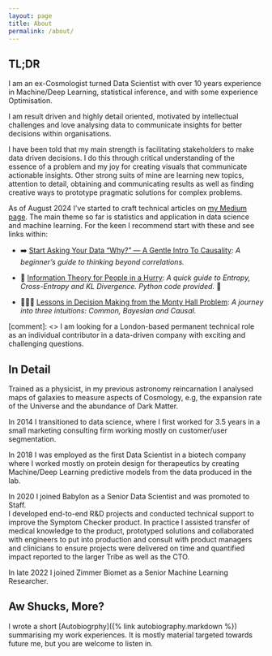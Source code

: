 ```yaml
---
layout: page
title: About
permalink: /about/
---
```


<script data-name="BMC-Widget" data-cfasync="false" src="https://cdnjs.buymeacoffee.com/1.0.0/widget.prod.min.js" data-id="zurdo" data-description="Support me on Buy me a coffee!" data-message="Buy me a slice of pizza! 🍕" data-color="#40DCA5" data-position="Right" data-x_margin="18" data-y_margin="18"></script>

## TL;DR  
I am an ex-Cosmologist turned Data Scientist with over 10 years experience in Machine/Deep Learning, 
statistical inference, and with some experience Optimisation. 

I am result driven and highly detail oriented, 
motivated by intellectual challenges and love analysing data to communicate insights for better decisions within organisations. 

I have been told that my main strength is facilitating stakeholders to make data driven decisions. 
I do this through critical understanding of the essence of a problem and my joy for 
creating visuals that communicate actionable insights. 
Other strong suits of mine are learning new topics, attention to detail, obtaining and 
communicating results as well as finding creative ways to prototype pragmatic solutions for complex problems.


As of August 2024 I've started to craft technical articles on
[my Medium page](https://eyal-kazin.medium.com/). The main theme so far is
statistics and application in data science and machine learning.
For the keen I recommend start with these and see links within:

* ➡️ [Start Asking Your Data “Why?” — A Gentle Intro To Causality](https://bit.ly/start-ask-why-medium): *A beginner’s guide to thinking beyond correlations.*

* 🚅 [Information Theory for People in a Hurry](https://pub.towardsai.net/information-theory-in-a-hurry-a549a57f9bbb): *A quick guide to Entropy, Cross-Entropy and KL Divergence. Python code provided.* 🐍

* 🚪🚪🐐 [Lessons in Decision Making from the Monty Hall Problem](https://medium.com/towards-data-science/lessons-in-decision-making-from-the-monty-hall-problem-a6032f4b1032): *A journey into three intuitions: Common, Bayesian and Causal.*

[comment]: <>  I am looking for a London-based permanent technical role as an individual contributor in a data-driven company with exciting and challenging questions.


## In Detail   
Trained as a physicist, in my previous astronomy reincarnation I analysed maps of galaxies to measure aspects of Cosmology, e.g, the expansion rate of the Universe and the abundance of Dark Matter. 

In 2014 I transitioned to data science, where I first worked for 3.5 years in a small marketing consulting firm working mostly on customer/user segmentation. 

In 2018 I was employed as the first Data Scientist in a biotech company where I worked mostly on protein design for therapeutics by creating Machine/Deep Learning predictive models from the data produced in the lab.  

In 2020 I joined Babylon as a Senior Data Scientist and was promoted to Staff.  
I developed end-to-end R&D projects and conducted technical support 
to improve the Symptom Checker product. 
In practice I assisted transfer of medical knowledge to the product, 
prototyped solutions and collaborated with engineers to put into production and consult 
with product managers and clinicians to ensure projects were delivered on time and quantified 
impact reported to the larger Tribe as well as the CTO.

In late 2022 I joined Zimmer Biomet as a Senior Machine Learning Researcher.


## Aw Shucks, More?  
I wrote a short [Autobiogrphy]({% link autobiography.markdown %}) summarising my work experiences. 
It is mostly material targeted towards future me, but you are welcome to listen in. 

